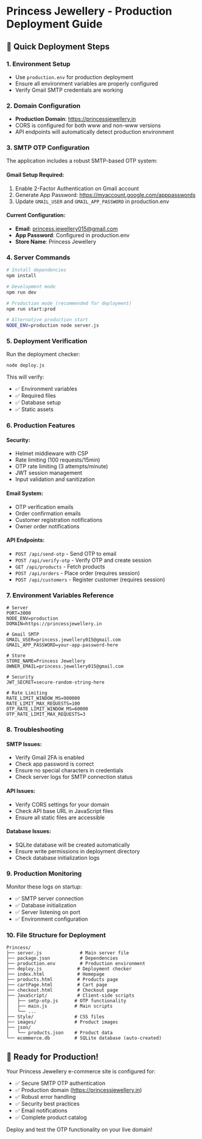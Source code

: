 # Princess Jewellery - Production Deployment Guide

## 🚀 Quick Deployment Steps

### 1. Environment Setup
- Use `production.env` for production deployment
- Ensure all environment variables are properly configured
- Verify Gmail SMTP credentials are working

### 2. Domain Configuration
- **Production Domain**: https://princessjewellery.in
- CORS is configured for both www and non-www versions
- API endpoints will automatically detect production environment

### 3. SMTP OTP Configuration
The application includes a robust SMTP-based OTP system:

#### Gmail Setup Required:
1. Enable 2-Factor Authentication on Gmail account
2. Generate App Password: https://myaccount.google.com/apppasswords
3. Update `GMAIL_USER` and `GMAIL_APP_PASSWORD` in production.env

#### Current Configuration:
- **Email**: princess.jewellery015@gmail.com
- **App Password**: Configured in production.env
- **Store Name**: Princess Jewellery

### 4. Server Commands

```bash
# Install dependencies
npm install

# Development mode
npm run dev

# Production mode (recommended for deployment)
npm run start:prod

# Alternative production start
NODE_ENV=production node server.js
```

### 5. Deployment Verification

Run the deployment checker:
```bash
node deploy.js
```

This will verify:
- ✅ Environment variables
- ✅ Required files
- ✅ Database setup
- ✅ Static assets

### 6. Production Features

#### Security:
- Helmet middleware with CSP
- Rate limiting (100 requests/15min)
- OTP rate limiting (3 attempts/minute)
- JWT session management
- Input validation and sanitization

#### Email System:
- OTP verification emails
- Order confirmation emails
- Customer registration notifications
- Owner order notifications

#### API Endpoints:
- `POST /api/send-otp` - Send OTP to email
- `POST /api/verify-otp` - Verify OTP and create session
- `GET /api/products` - Fetch products
- `POST /api/orders` - Place order (requires session)
- `POST /api/customers` - Register customer (requires session)

### 7. Environment Variables Reference

```env
# Server
PORT=3000
NODE_ENV=production
DOMAIN=https://princessjewellery.in

# Gmail SMTP
GMAIL_USER=princess.jewellery015@gmail.com
GMAIL_APP_PASSWORD=your-app-password-here

# Store
STORE_NAME=Princess Jewellery
OWNER_EMAIL=princess.jewellery015@gmail.com

# Security
JWT_SECRET=secure-random-string-here

# Rate Limiting
RATE_LIMIT_WINDOW_MS=900000
RATE_LIMIT_MAX_REQUESTS=100
OTP_RATE_LIMIT_WINDOW_MS=60000
OTP_RATE_LIMIT_MAX_REQUESTS=3
```

### 8. Troubleshooting

#### SMTP Issues:
- Verify Gmail 2FA is enabled
- Check app password is correct
- Ensure no special characters in credentials
- Check server logs for SMTP connection status

#### API Issues:
- Verify CORS settings for your domain
- Check API base URL in JavaScript files
- Ensure all static files are accessible

#### Database Issues:
- SQLite database will be created automatically
- Ensure write permissions in deployment directory
- Check database initialization logs

### 9. Production Monitoring

Monitor these logs on startup:
- ✅ SMTP server connection
- ✅ Database initialization
- ✅ Server listening on port
- ✅ Environment configuration

### 10. File Structure for Deployment

```
Princess/
├── server.js              # Main server file
├── package.json           # Dependencies
├── production.env         # Production environment
├── deploy.js             # Deployment checker
├── index.html            # Homepage
├── products.html         # Products page
├── cartPage.html         # Cart page
├── checkout.html         # Checkout page
├── JavaScript/           # Client-side scripts
│   ├── smtp-otp.js      # OTP functionality
│   ├── main.js          # Main scripts
│   └── ...
├── Style/               # CSS files
├── images/              # Product images
├── json/
│   └── products.json    # Product data
└── ecommerce.db         # SQLite database (auto-created)
```

## 🎯 Ready for Production!

Your Princess Jewellery e-commerce site is configured for:
- ✅ Secure SMTP OTP authentication
- ✅ Production domain (https://princessjewellery.in)
- ✅ Robust error handling
- ✅ Security best practices
- ✅ Email notifications
- ✅ Complete product catalog

Deploy and test the OTP functionality on your live domain!
